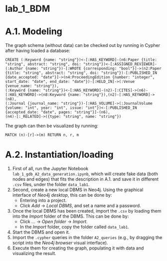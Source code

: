 # lab_1_BDM

# A.1. Modeling

The graph schema (without data) can be checked out by running in Cypher after having loaded a database:

```cypher
CREATE (:Keyword {name: "string"})<-[:HAS_KEYWORD]-(n6:Paper {title: "string", abstract: "string", doi: "string"})<-[:ASSIGNED_REVIEWER]-(:Author {name: "string"})-[:WROTE {corresponding: "bool"}]->(n2:Paper {title: "string", abstract: "string", doi: "string"})-[:PUBLISHED_IN {date_accepted: "date"}]->(n4:ProceedingEdition {number: "integer", start_date: "date", end_date: "date"})-[:HELD_IN]->(:Venue {venue_name: "string"}),
(:Keyword {name: "string"})<-[:HAS_KEYWORD]-(n2)-[:CITES]->(n6)-[:HAS_KEYWORD]->(n8:Keyword {name: "string"}),(n2)-[:HAS_KEYWORD]->(n8), 
(:Journal {journal_name: "string"})-[:HAS_VOLUME]->(:JournalVolume {volume: "int", year: "int", issue: "int"})<-[:PUBLISHED_IN {accepted_date: "date", pages: "string"}]-(n6),
(n4)-[:_RELATED]->({type: "string", name: "string"})
```

The graph can then be visualized by running:

```cypher
MATCH (n)-[r]->(m) RETURN n, r, m
```

# A.2. Instantiation/loading

1. First of all, run the Jupyter Notebook `lab_1_gdb_A2_data_generation.ipynb`, which will create fake data (both nodes and edges) that fits the description in A.1. and save it in different `.csv` files, under the folder `data_lab1`.
2. Second, create a new local DBMS in Neo4j. Using the graphical interface of *Neo4j desktop*, this can be done by:
   - Entering into a project.
   - Click *Add* -> *Local DBMS*, and set a name and a password.
3. Once the local DBMS has been created, import the `.csv` by loading them into the *Import* folder of the DBMS. This can be done by:
   - Click *...* -> *Open folder* -> *Import*.
   - In the *Import* folder, copy the folder called `data_lab1`.
4. Start the DBMS and open it.
5. Import the `.cypher` queries in the folder `A2_queries` (e.g., by dragging the script into the *Neo4j browser* visual interface).
6. Execute them for creating the graph, populating it with data and visualizing the result. 